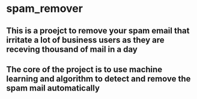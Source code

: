 # spam_remover

## This is a proejct to remove your spam email that irritate a lot of business users as they are receving thousand of mail in a day

## The core of the project is to use machine learning and algorithm to detect and remove the spam mail automatically





